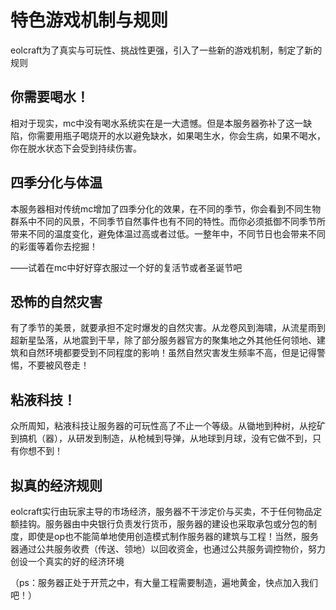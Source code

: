 # 特色游戏机制与规则

eolcraft为了真实与可玩性、挑战性更强，引入了一些新的游戏机制，制定了新的规则

## 你需要喝水！

相对于现实，mc中没有喝水系统实在是一大遗憾。但是本服务器弥补了这一缺陷，你需要用瓶子喝烧开的水以避免缺水，如果喝生水，你会生病，如果不喝水，你在脱水状态下会受到持续伤害。

## 四季分化与体温

本服务器相对传统mc增加了四季分化的效果，在不同的季节，你会看到不同生物群系中不同的风景，不同季节自然事件也有不同的特性。而你必须抵御不同季节所带来不同的温度变化，避免体温过高或者过低。一整年中，不同节日也会带来不同的彩蛋等着你去挖掘！

——试着在mc中好好穿衣服过一个好的复活节或者圣诞节吧

## 恐怖的自然灾害

有了季节的美景，就要承担不定时爆发的自然灾害。从龙卷风到海啸，从流星雨到超新星坠落，从地震到干旱，除了部分服务器官方的聚集地之外其他任何领地、建筑和自然环境都要受到不同程度的影响！虽然自然灾害发生频率不高，但是记得警惕，不要被风卷走！

## 粘液科技！

众所周知，粘液科技让服务器的可玩性高了不止一个等级。从锄地到种树，从挖矿到搞机（器），从研发到制造，从枪械到导弹，从地球到月球，没有它做不到，只有你想不到！

## 拟真的经济规则

eolcraft实行由玩家主导的市场经济，服务器不干涉定价与买卖，不于任何物品定额挂钩。服务器由中央银行负责发行货币，服务器的建设也采取承包或分包的制度，即使是op也不能简单地使用创造模式制作服务器的建筑与工程！当然，服务器通过公共服务收费（传送、领地）以回收资金，也通过公共服务调控物价，努力创设一个真实的好的经济环境

（ps：服务器正处于开荒之中，有大量工程需要制造，遍地黄金，快点加入我们吧！）
